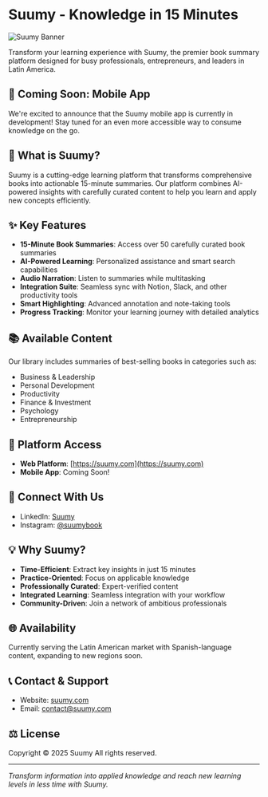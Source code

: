 # Suumy - Knowledge in 15 Minutes

![Suumy Banner](https://suumy.com/suumy.png)

Transform your learning experience with Suumy, the premier book summary platform designed for busy professionals, entrepreneurs, and leaders in Latin America.

## 🚀 Coming Soon: Mobile App
We're excited to announce that the Suumy mobile app is currently in development! Stay tuned for an even more accessible way to consume knowledge on the go.

## 🌟 What is Suumy?

Suumy is a cutting-edge learning platform that transforms comprehensive books into actionable 15-minute summaries. Our platform combines AI-powered insights with carefully curated content to help you learn and apply new concepts efficiently.

## ✨ Key Features

- **15-Minute Book Summaries**: Access over 50 carefully curated book summaries
- **AI-Powered Learning**: Personalized assistance and smart search capabilities
- **Audio Narration**: Listen to summaries while multitasking
- **Integration Suite**: Seamless sync with Notion, Slack, and other productivity tools
- **Smart Highlighting**: Advanced annotation and note-taking tools
- **Progress Tracking**: Monitor your learning journey with detailed analytics

## 📚 Available Content

Our library includes summaries of best-selling books in categories such as:
- Business & Leadership
- Personal Development
- Productivity
- Finance & Investment
- Psychology
- Entrepreneurship

## 🔗 Platform Access

- **Web Platform**: [https://suumy.com](https://suumy.com)
- **Mobile App**: Coming Soon! 

## 🤝 Connect With Us

- LinkedIn: [Suumy](https://www.linkedin.com/company/suumy/)
- Instagram: [@suumybook](https://www.instagram.com/suumybook/)

## 💡 Why Suumy?

- **Time-Efficient**: Extract key insights in just 15 minutes
- **Practice-Oriented**: Focus on applicable knowledge
- **Professionally Curated**: Expert-verified content
- **Integrated Learning**: Seamless integration with your workflow
- **Community-Driven**: Join a network of ambitious professionals

## 🌐 Availability

Currently serving the Latin American market with Spanish-language content, expanding to new regions soon.

## 📞 Contact & Support

- Website: [suumy.com](https://suumy.com)
- Email: [contact@suumy.com](mailto:hola@suumy.com)

## ⚖️ License

Copyright © 2025 Suumy
All rights reserved. 

---

*Transform information into applied knowledge and reach new learning levels in less time with Suumy.*
